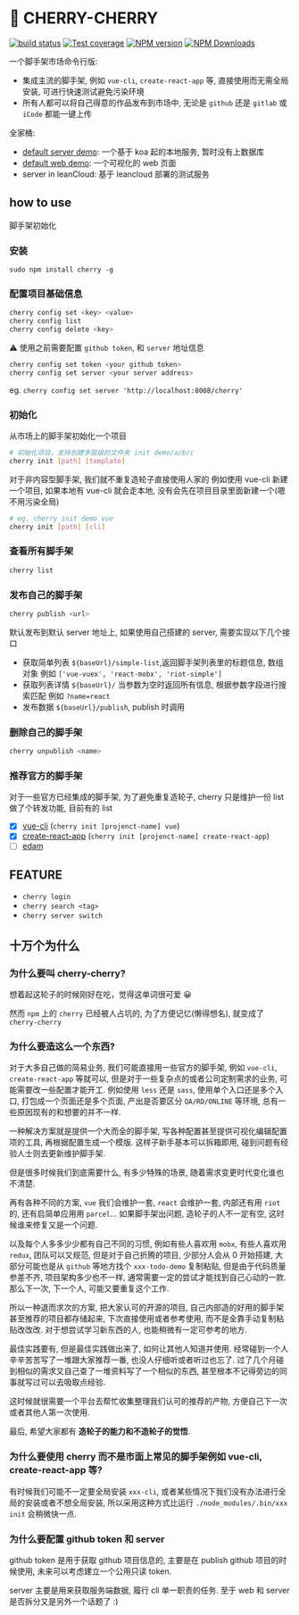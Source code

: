 # 🍒 CHERRY-CHERRY

[![build status](https://img.shields.io/travis/cyseria/cherry-cherry/master.svg?style=flat-square)](https://travis-ci.org/cyseria/cherry-cherry)
[![Test coverage](https://img.shields.io/codecov/c/github/cyseria/cherry-cherry.svg?style=flat-square)](https://codecov.io/github/cyseria/cherry-cherry?branch=master)
[![NPM version](https://img.shields.io/npm/v/cherry-cherry.svg?style=flat-square)](https://www.npmjs.com/package/cherry-cherry)
[![NPM Downloads](https://img.shields.io/npm/dm/cherry-cherry.svg?style=flat-square&maxAge=43200)](https://www.npmjs.com/package/cherry-cherry)

一个脚手架市场命令行版:
- 集成主流的脚手架, 例如 `vue-cli`, `create-react-app` 等, 直接使用而无需全局安装, 可进行快速测试避免污染环境
- 所有人都可以将自己得意的作品发布到市场中, 无论是 `github` 还是 `gitlab` 或 `iCode` 都能一键上传

全家桶:
- [default server demo](https://github.com/cyseria/cherry-default-server): 一个基于 koa 起的本地服务, 暂时没有上数据库
- [default web demo](https://github.com/cyseria/cherry-default-web): 一个可视化的 web 页面
- server in leanCloud: 基于 leancloud 部署的测试服务

## how to use
脚手架初始化

### 安装
```
sudo npm install cherry -g
```

### 配置项目基础信息
```bash
cherry config set <key> <value>
cherry config list
cherry config delete <key>
```

⚠️ 使用之前需要配置 `github token`, 和 `server` 地址信息

```bash
cherry config set token <your github token>
cherry config set server <your server address>
```

eg. `cherry config set server 'http://localhost:8008/cherry'`


### 初始化

从市场上的脚手架初始化一个项目
```bash
# 初始化项目，支持创建多层级的文件夹 init demo/a/b/c
cherry init [path] [template]
```

对于非内容型脚手架, 我们就不重复造轮子直接使用人家的
例如使用 vue-cli 新建一个项目, 如果本地有 vue-cli 就会走本地, 没有会先在项目目录里面新建一个(嗯不用污染全局)

```bash
# eg. cherry init demo vue
cherry init [path] [cli]
```

### 查看所有脚手架
```bash
cherry list
```

### 发布自己的脚手架
```bash
cherry publish <url>
```

默认发布到默认 server 地址上, 如果使用自己搭建的 server, 需要实现以下几个接口

- 获取简单列表
    `${baseUrl}/simple-list`,返回脚手架列表里的标题信息, 数组对象
    例如 `['vue-vuex', 'react-mobx', 'riot-simple']`
- 获取列表详情
    `${baseUrl}/` 当参数为空时返回所有信息, 根据参数字段进行搜索匹配
    例如 `?name=react`
- 发布数据
    `${baseUrl}/publish`, publish 时调用

### 删除自己的脚手架
```bash
cherry unpublish <name>
```

### 推荐官方的脚手架
对于一些官方已经集成的脚手架, 为了避免重复造轮子, cherry 只是维护一份 list 做了个转发功能, 目前有的 list

-[x] [vue-cli](https://github.com/vuejs/vue-cli/tree/master)  (`cherry init [projenct-name] vue`)
-[x] [create-react-app](https://github.com/facebook/create-react-app) (`cherry init [projenct-name] create-react-app`)
-[ ] [edam](https://imcuttle.github.io/edam/index_zh)

## FEATURE

- `cherry login`
- `cherry search <tag>`
- `cherry server switch`

## 十万个为什么

### 为什么要叫 cherry-cherry?
想着起这轮子的时候刚好在吃，觉得这单词很可爱 😀

然而 `npm` 上的 `cherry` 已经被人占坑的, 为了方便记忆(懒得想名), 就变成了 `cherry-cherry`

### 为什么要造这么一个东西?

对于大多自己做的简易业务, 我们可能直接用一些官方的脚手架, 例如 `vue-cli`, `create-react-app` 等就可以, 但是对于一些复杂点的或者公司定制需求的业务, 可能需要改一些配置才能开工. 例如使用 `less` 还是 `sass`, 使用单个入口还是多个入口, 打包成一个页面还是多个页面, 产出是否要区分 `QA/RD/ONLINE` 等环境, 总有一些原因现有的和想要的并不一样.

一种解决方案就是提供一个大而全的脚手架, 写各种配置甚至提供可视化编辑配置项的工具, 再根据配置生成一个模版. 这样子新手基本可以拆箱即用, 碰到问题有经验人士则去更新维护脚手架.

但是很多时候我们到底需要什么, 有多少特殊的场景, 随着需求变更时代变化谁也不清楚.

再有各种不同的方案, `vue` 我们会维护一套, `react` 会维护一套, 内部还有用 `riot` 的, 还有启简单应用用 `parcel`... 如果脚手架出问题, 造轮子的人不一定有空, 这时候谁来修复又是一个问题.

以及每个人多多少少都有自己不同的习惯, 例如有些人喜欢用 `mobx`, 有些人喜欢用 `redux`, 团队可以又规范, 但是对于自己折腾的项目, 少部分人会从 0 开始搭建, 大部分可能也是从 `github` 等地方找个 `xxx-todo-demo` 复制粘贴, 但是由于代码质量参差不齐, 项目架构多少也不一样, 通常需要一定的尝试才能找到自己心动的一款. 那么下一次, 下一个人, 可能又要重复这个工作.

所以一种退而求次的方案, 把大家认可的开源的项目, 自己内部造的好用的脚手架甚至推荐的项目都存储起来, 下次直接使用或者参考使用, 而不是全靠手动复制粘贴改改改. 对于想尝试学习新东西的人, 也能稍微有一定可参考的地方.

最佳实践要有, 但是最佳实践做出来了, 如何让其他人知道并使用. 经常碰到一个人辛辛苦苦写了一堆跟大家推荐一番, 也没人仔细听或者听过也忘了. 过了几个月碰到相似的需求又自己查了一堆资料写了一个相似的东西, 甚至根本不记得旁边的同事就写过可以去吸取点经验.

这时候就很需要一个平台去帮忙收集整理我们认可的推荐的产物, 方便自己下一次或者其他人第一次使用.

最后, 希望大家都有 **造轮子的能力和不造轮子的觉悟**.

### 为什么要使用 cherry 而不是市面上常见的脚手架例如 vue-cli, create-react-app 等?
有时候我们可能不一定要全局安装 `xxx-cli`, 或者某些情况下我们没有办法进行全局的安装或者不想全局安装, 所以采用这种方式比运行 `./node_modules/.bin/xxx init` 会稍微快一点.

### 为什么要配置 github token 和 server
github token 是用于获取 github 项目信息的, 主要是在 publish github 项目的时候使用, 未来可以考虑建立一个公用只读 token.

server 主要是用来获取服务端数据, 履行 cli 单一职责的任务. 至于 web 和 server 是否拆分又是另外一个话题了 :)




